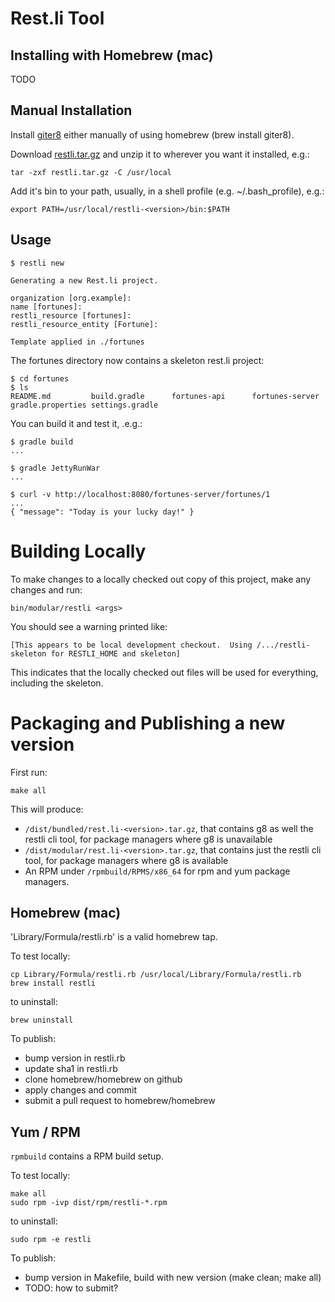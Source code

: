 Rest.li Tool
============

Installing with Homebrew (mac)
------------------------------

TODO

Manual Installation
-------------------

Install [giter8](https://github.com/n8han/giter8) either manually of using homebrew (brew install giter8).

Download [restli.tar.gz](http://rest.li/releases/restli-tool/0.0.1/restli-0.0.1.tar.gz) and unzip it to wherever you want it installed, e.g.:

```
tar -zxf restli.tar.gz -C /usr/local
```

Add it's bin to your path, usually, in a shell profile (e.g. ~/.bash_profile), e.g.:

```
export PATH=/usr/local/restli-<version>/bin:$PATH
```

Usage
-----

```
$ restli new

Generating a new Rest.li project. 

organization [org.example]:
name [fortunes]:
restli_resource [fortunes]:
restli_resource_entity [Fortune]:

Template applied in ./fortunes
```

The fortunes directory now contains a skeleton rest.li project:

```
$ cd fortunes
$ ls
README.md         build.gradle      fortunes-api      fortunes-server   gradle.properties settings.gradle
```

You can build it and test it, .e.g.:

```
$ gradle build
...

$ gradle JettyRunWar
...

$ curl -v http://localhost:8080/fortunes-server/fortunes/1
...
{ "message": "Today is your lucky day!" }
```

Building Locally
================

To make changes to a locally checked out copy of this project, make any changes and run:

```
bin/modular/restli <args>
```

You should see a warning printed like:

```
[This appears to be local development checkout.  Using /.../restli-skeleton for RESTLI_HOME and skeleton]
```

This indicates that the locally checked out files will be used for everything, including the skeleton.


Packaging and Publishing a new version
======================================

First run:
```
make all
```

This will produce:
* `/dist/bundled/rest.li-<version>.tar.gz`, that contains g8 as well the restli cli tool, for package managers where g8 is unavailable
* `/dist/modular/rest.li-<version>.tar.gz`, that contains just the restli cli tool, for package managers where g8 is available
* An RPM under `/rpmbuild/RPMS/x86_64` for rpm and yum package managers.

Homebrew (mac)
--------------

'Library/Formula/restli.rb' is a valid homebrew tap.

To test locally:

```
cp Library/Formula/restli.rb /usr/local/Library/Formula/restli.rb
brew install restli
```
to uninstall:

```
brew uninstall
```

To publish:

* bump version in restli.rb
* update sha1 in restli.rb
* clone homebrew/homebrew on github
* apply changes and commit
* submit a pull request to homebrew/homebrew

Yum / RPM
---------

`rpmbuild` contains a RPM build setup.

To test locally:

```
make all
sudo rpm -ivp dist/rpm/restli-*.rpm
```

to uninstall:

```
sudo rpm -e restli
```

To publish:

* bump version in Makefile, build with new version (make clean; make all)
* TODO: how to submit?